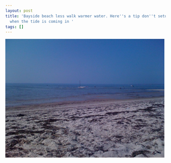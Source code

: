 ```yaml
---
layout: post
title: 'Bayside beach less walk warmer water. Here''s a tip don''t setup too close
  when the tide is coming in '
tags: []
---
```


<p>
<div class='p_embed p_image_embed'>
<img alt="Image" height="375" src="/images/11131752-image.jpg" width="500" />

</div>
</p>
